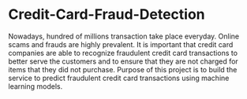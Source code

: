 # Credit-Card-Fraud-Detection
Nowadays, hundred of millions transaction take place everyday. Online scams and frauds are highly prevalent. It is important that credit card companies are able to recognize fraudulent credit card transactions to better serve the customers and to ensure that they are not charged for items that they did not purchase. Purpose of this project is to build the service to predict fraudulent credit card transactions using machine learning models.
